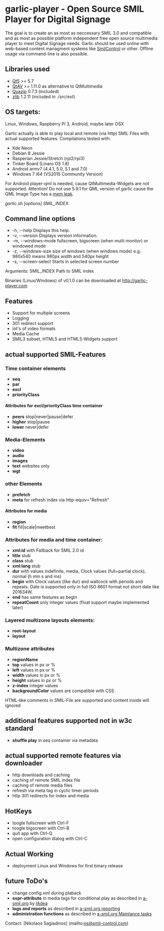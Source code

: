 # garlic-player - Open Source SMIL Player for Digital Signage

The goal is to create an as most as neccessary SMIL 3.0 and compatible and as most as possible platform independent free open source multimedia player to meet Digital Signage needs.
Garlic should be used online with web-based content managment systems like [SmilControl](https://smil-control.com) or other.
Offline usage via command-line is also possible.

## Libraries used
 - [Qt5](https://www.qt.io) >= 5.7
 - [QtAV](http://www.qtav.org) >= 1.11.0 as alternative to QtMultimedia
 - [Quazip](http://quazip.sourceforge.net) 0.7.3 (included)
 - [zlib](https://zlib.net) 1.2.11 (included in ./src/ext)

## OS targets:

Linux, Windows, Raspberry Pi 3, Android, maybe later OSX

Garlic actually is able to play local and remote (via http) SMIL Files with actual supported features.
Compilations tested with:
 - Kde Neon
 - Debian 8 Jessie
 - Rasperian Jessie/Stretch (rpi2/rpi3)
 - Tinker Board (Linaro OS 1.8) 
 - Android armv7 (4.4.1, 5.0, 5.1 and 7.0)
 - Windows 7 i64 (VS2015 Community Version)

For Android player-qml is needed, cause QtMultimedia-Widgets are not supported. Attention! Do not use 5.9.1 for QML version of garlic cause the QML Image Type has a [mem leak](https://bugreports.qt.io/browse/QTBUG-61754).

*garlic.sh [options] SMIL_INDEX*

## Command line options
 - -h, --help          Displays this help.
 - -v, --version       Displays version information.
 - -m, --windows-mode  fullscreen, bigscreen (when multi monitor) or windowed mode
 - -z, --windows-size  size of windows (when windows mode) e.g. 980x540 means 980px width and 540px height
 - -s, --screen-select Starts in selected screen number

Arguments:
SMIL_INDEX        Path to SMIL index

Binaries (Linux/Windows) of v0.1.0 can be downloaded at http://garlic-player.com

## Features
 - Support for multiple screens
 - Logging
 - 301 redirect support
 - lot's of video formats 
 - Media Cache
 - SMIL3 subset, HTML5 and HTML5-Widgets support

## actual supported SMIL-Features

### Time container elements
- **seq**
- **par**
- **excl**
- **priorityClass**

#### Attributes for excl/priorityClass time container
- **peers** stop|never|pause|defer
- **higher** stop|pause
- **lower** never|defer

### Media-Elements
- **video**
- **audio**
- **images**
- **text** websites only
- **wgt** 

### other Elements
- **prefetch**
- **meta** for refresh index via http-equiv="Refresh"

#### Attributes for media
- **region**
- **fit** fill|scale|meetbest

### Attributes for media and time container:
- **xml:id** with Fallback for SMIL 2.0 id
- **title** stub
- **class** stub
- **xml:lang** stub
- **dur** with values indefinite, media, Clock values (full+partial clock),  normal (h min s and ms)
- **begin** with Clock values (like dur) and wallcock with periods and repeats. Date is supported only in full ISO 8601 format not short date like 201634W.
- **end** has same features as begin
- **repeatCount** only integer values (float support maybe implemented later)

### Layered multizone layouts elements:
- **root-layout**
- **layout**

### Multizone attributes
- **regionName**
- **top** values in px or %
- **left** values in px or %
- **width** values in px or %
- **height** values in px or %
- **z-index** integer values
- **backgroundColor** values are compatible with CSS

<!-- -->  HTML-like comments in SMIL-File are supported and content inside will ignored

## additional features supported not in w3c standard
- **shuffle play** in seq container via metadata

## actual supported remote features via downloader
- http downloads and caching
- caching of remote SMIL index file
- caching of remote media files
- refresh via meta tag in cyclic timer periods
- http 301 redirects for index and media

## HotKeys
- toogle fullscreen with Ctrl-F
- toogle bigscreen with Ctrl-B
- quit app with Ctrl-Q
- open configuration dialog with Ctrl-C

## Actual Working
- deployment Linux and Windows for first binary release

## future ToDo's
- change config.xml during plaback
- **expr-attribute** in media tags for conditional play as described in [a-smil.org](http://www.a-smil.org/index.php/Conditional_play) by [IAdea](http://www.iadea.com/)
- **logs and reports** as described in [a-smil.org reporting](http://www.a-smil.org/index.php/Reporting)
- **administration functions** as described in [a-smil.org Maintance tasks](http://www.a-smil.org/index.php/Maintenance_tasks)

Contact: [Nikolaos Sagiadinos] (mailto:ns@smil-control.com)
